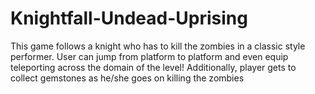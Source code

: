 # Knightfall-Undead-Uprising
This game follows a knight who has to kill the zombies in a classic style performer. User can jump from platform to platform and even equip teleporting across the domain of the level! Additionally, player gets to collect gemstones as he/she goes on killing the zombies
